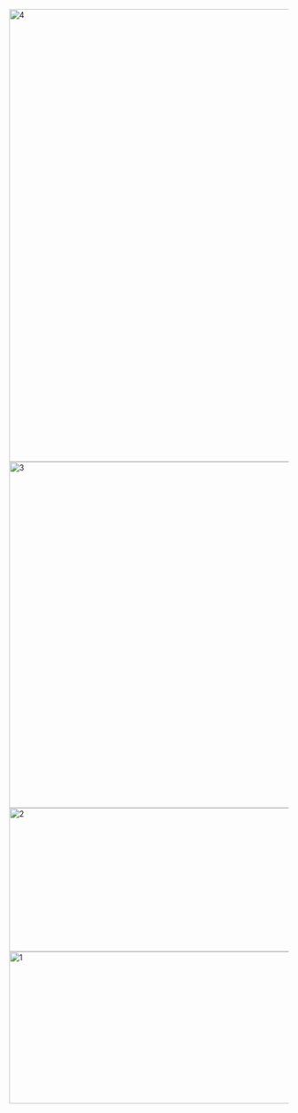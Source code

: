 <img width="1295" height="816" alt="4" src="https://github.com/user-attachments/assets/14d0064c-c5b5-4619-9e91-22c0c95d66a9" />
<img width="808" height="624" alt="3" src="https://github.com/user-attachments/assets/bc8a3f0f-a958-4548-a6c5-1ba82fb39c11" />
<img width="985" height="259" alt="2" src="https://github.com/user-attachments/assets/bd726da0-7cf8-488d-b34a-858aaa3ec973" />
<img width="737" height="274" alt="1" src="https://github.com/user-attachments/assets/0af52c65-9347-42a7-90b5-a54475b9566c" />
